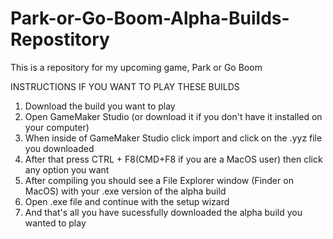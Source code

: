 # Park-or-Go-Boom-Alpha-Builds-Repostitory
This is a repository for my upcoming game, Park or Go Boom

INSTRUCTIONS IF YOU WANT TO PLAY THESE BUILDS

1. Download the build you want to play
2. Open GameMaker Studio (or download it if you don't have it installed on your computer)
3. When inside of GameMaker Studio click import and click on the .yyz file you downloaded
4. After that press CTRL + F8(CMD+F8 if you are a MacOS user) then click any option you want
5. After compiling you should see a File Explorer window (Finder on MacOS) with your .exe version of the alpha build
6. Open .exe file and continue with the setup wizard
7. And that's all you have sucessfully downloaded the alpha build you wanted to play
